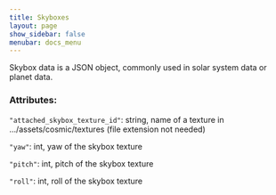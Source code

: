 ```yaml
---
title: Skyboxes
layout: page
show_sidebar: false
menubar: docs_menu
---
```


Skybox data is a JSON object, commonly used in solar system data or planet data.

### Attributes:

`"attached_skybox_texture_id"`: string, name of a texture in …/assets/cosmic/textures (file extension not needed)

`"yaw"`: int, yaw of the skybox texture

`"pitch"`: int, pitch of the skybox texture

`"roll"`: int, roll of the skybox texture


